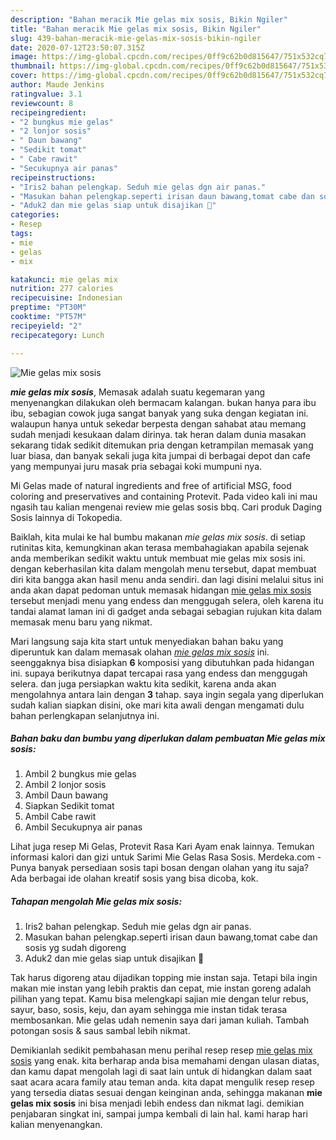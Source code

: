 ```yaml
---
description: "Bahan meracik Mie gelas mix sosis, Bikin Ngiler"
title: "Bahan meracik Mie gelas mix sosis, Bikin Ngiler"
slug: 439-bahan-meracik-mie-gelas-mix-sosis-bikin-ngiler
date: 2020-07-12T23:50:07.315Z
image: https://img-global.cpcdn.com/recipes/0ff9c62b0d815647/751x532cq70/mie-gelas-mix-sosis-foto-resep-utama.jpg
thumbnail: https://img-global.cpcdn.com/recipes/0ff9c62b0d815647/751x532cq70/mie-gelas-mix-sosis-foto-resep-utama.jpg
cover: https://img-global.cpcdn.com/recipes/0ff9c62b0d815647/751x532cq70/mie-gelas-mix-sosis-foto-resep-utama.jpg
author: Maude Jenkins
ratingvalue: 3.1
reviewcount: 8
recipeingredient:
- "2 bungkus mie gelas"
- "2 lonjor sosis"
- " Daun bawang"
- "Sedikit tomat"
- " Cabe rawit"
- "Secukupnya air panas"
recipeinstructions:
- "Iris2 bahan pelengkap. Seduh mie gelas dgn air panas."
- "Masukan bahan pelengkap.seperti irisan daun bawang,tomat cabe dan sosis yg sudah digoreng"
- "Aduk2 dan mie gelas siap untuk disajikan 🤤"
categories:
- Resep
tags:
- mie
- gelas
- mix

katakunci: mie gelas mix 
nutrition: 277 calories
recipecuisine: Indonesian
preptime: "PT30M"
cooktime: "PT57M"
recipeyield: "2"
recipecategory: Lunch

---
```



![Mie gelas mix sosis](https://img-global.cpcdn.com/recipes/0ff9c62b0d815647/751x532cq70/mie-gelas-mix-sosis-foto-resep-utama.jpg)

<b><i>mie gelas mix sosis</i></b>, Memasak adalah suatu kegemaran yang menyenangkan dilakukan oleh bermacam kalangan. bukan hanya para ibu ibu, sebagian cowok juga sangat banyak yang suka dengan kegiatan ini. walaupun hanya untuk sekedar berpesta dengan sahabat atau memang sudah menjadi kesukaan dalam dirinya. tak heran dalam dunia masakan sekarang tidak sedikit ditemukan pria dengan ketrampilan memasak yang luar biasa, dan banyak sekali juga kita jumpai di berbagai depot dan cafe yang mempunyai juru masak pria sebagai koki mumpuni nya.

Mi Gelas made of natural ingredients and free of artificial MSG, food coloring and preservatives and containing Protevit. Pada video kali ini mau ngasih tau kalian mengenai review mie gelas sosis bbq. Cari produk Daging Sosis lainnya di Tokopedia.

Baiklah, kita mulai ke hal bumbu makanan <i>mie gelas mix sosis</i>. di setiap rutinitas kita, kemungkinan akan terasa membahagiakan apabila sejenak anda memberikan sedikit waktu untuk membuat mie gelas mix sosis ini. dengan keberhasilan kita dalam mengolah menu tersebut, dapat membuat diri kita bangga akan hasil menu anda sendiri. dan lagi disini melalui situs ini anda akan dapat pedoman untuk memasak hidangan <u>mie gelas mix sosis</u> tersebut menjadi menu yang endess dan menggugah selera, oleh karena itu tandai alamat laman ini di gadget anda sebagai sebagian rujukan kita dalam memasak menu baru yang nikmat.


Mari langsung saja kita start untuk menyediakan bahan baku yang diperuntuk kan dalam memasak olahan <u><i>mie gelas mix sosis</i></u> ini. seenggaknya bisa disiapkan <b>6</b> komposisi yang dibutuhkan pada hidangan ini. supaya berikutnya dapat tercapai rasa yang endess dan menggugah selera. dan juga persiapkan waktu kita sedikit, karena anda akan mengolahnya antara lain dengan <b>3</b> tahap. saya ingin segala yang diperlukan sudah kalian siapkan disini, oke mari kita awali dengan mengamati dulu bahan perlengkapan selanjutnya ini.

<!--inarticleads1-->

##### Bahan baku dan bumbu yang diperlukan dalam pembuatan Mie gelas mix sosis:

1. Ambil 2 bungkus mie gelas
1. Ambil 2 lonjor sosis
1. Ambil  Daun bawang
1. Siapkan Sedikit tomat
1. Ambil  Cabe rawit
1. Ambil Secukupnya air panas


Lihat juga resep Mi Gelas, Protevit Rasa Kari Ayam enak lainnya. Temukan informasi kalori dan gizi untuk Sarimi Mie Gelas Rasa Sosis. Merdeka.com - Punya banyak persediaan sosis tapi bosan dengan olahan yang itu saja? Ada berbagai ide olahan kreatif sosis yang bisa dicoba, kok. 

<!--inarticleads2-->

##### Tahapan mengolah Mie gelas mix sosis:

1. Iris2 bahan pelengkap. Seduh mie gelas dgn air panas.
1. Masukan bahan pelengkap.seperti irisan daun bawang,tomat cabe dan sosis yg sudah digoreng
1. Aduk2 dan mie gelas siap untuk disajikan 🤤


Tak harus digoreng atau dijadikan topping mie instan saja. Tetapi bila ingin makan mie instan yang lebih praktis dan cepat, mie instan goreng adalah pilihan yang tepat. Kamu bisa melengkapi sajian mie dengan telur rebus, sayur, baso, sosis, keju, dan ayam sehingga mie instan tidak terasa membosankan. Mie gelas udah nemenin saya dari jaman kuliah. Tambah potongan sosis &amp; saus sambal lebih nikmat. 

Demikianlah sedikit pembahasan menu perihal resep resep <u>mie gelas mix sosis</u> yang enak. kita berharap anda bisa memahami dengan ulasan diatas, dan kamu dapat mengolah lagi di saat lain untuk di hidangkan dalam saat saat acara acara family atau teman anda. kita dapat mengulik resep resep yang tersedia diatas sesuai dengan keinginan anda, sehingga makanan <b>mie gelas mix sosis</b> ini bisa menjadi lebih endess dan nikmat lagi. demikian penjabaran singkat ini, sampai jumpa kembali di lain hal. kami harap hari kalian menyenangkan.
